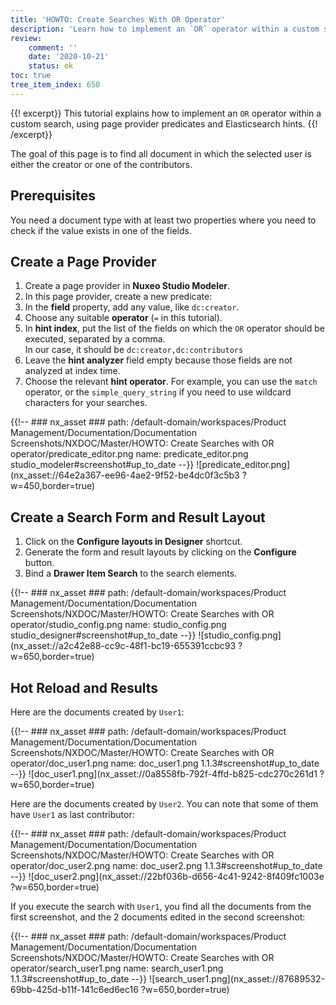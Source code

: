 ```yaml
---
title: 'HOWTO: Create Searches With OR Operator'
description: 'Learn how to implement an `OR` operator within a custom search, using page provider predicates and Elasticsearch hints.'
review:
    comment: ''
    date: '2020-10-21'
    status: ok
toc: true
tree_item_index: 650
---
```


{{! excerpt}}
This tutorial explains how to implement an `OR` operator within a custom search, using page provider predicates and Elasticsearch hints.
{{! /excerpt}}

The goal of this page is to find all document in which the selected user is either the creator or one of the contributors.

## Prerequisites

You need a document type with at least two properties where you need to check if the value exists in one of the fields.

## Create a Page Provider

1. Create a page provider in **Nuxeo Studio Modeler**.
1. In this page provider, create a new predicate:
  1. In the **field** property, add any value, like `dc:creator`.
  1. Choose any suitable **operator** (`=` in this tutorial).
  1. In **hint index**, put the list of the fields on which the `OR` operator should be executed, separated by a comma.</br>
      In our case, it should be `dc:creator,dc:contributors`
  1. Leave the **hint analyzer** field empty because those fields are not analyzed at index time.
  1. Choose the relevant **hint operator**. For example, you can use the `match` operator, or the `simple_query_string` if you need to use wildcard characters for your searches.

  {{!--     ### nx_asset ###
      path: /default-domain/workspaces/Product Management/Documentation/Documentation Screenshots/NXDOC/Master/HOWTO: Create Searches with OR operator/predicate_editor.png
      name: predicate_editor.png
      studio_modeler#screenshot#up_to_date
  --}}
  ![predicate_editor.png](nx_asset://64e2a367-ee96-4ae2-9f52-be4dc0f3c5b3 ?w=450,border=true)

## Create a Search Form and Result Layout

1. Click on the **Configure layouts in Designer** shortcut.
1. Generate the form and result layouts by clicking on the **Configure** button.
1. Bind a **Drawer Item Search** to the search elements.

{{!--     ### nx_asset ###
    path: /default-domain/workspaces/Product Management/Documentation/Documentation Screenshots/NXDOC/Master/HOWTO: Create Searches with OR operator/studio_config.png
    name: studio_config.png
    studio_designer#screenshot#up_to_date
--}}
![studio_config.png](nx_asset://a2c42e88-cc9c-48f1-bc19-655391ccbc93 ?w=650,border=true)

## Hot Reload and Results

Here are the documents created by `User1`:

{{!--     ### nx_asset ###
    path: /default-domain/workspaces/Product Management/Documentation/Documentation Screenshots/NXDOC/Master/HOWTO: Create Searches with OR operator/doc_user1.png
    name: doc_user1.png
    1.1.3#screenshot#up_to_date
--}}
![doc_user1.png](nx_asset://0a8558fb-792f-4ffd-b825-cdc270c261d1 ?w=650,border=true)

Here are the documents created by `User2`. You can note that some of them have `User1` as last contributor:

{{!--     ### nx_asset ###
    path: /default-domain/workspaces/Product Management/Documentation/Documentation Screenshots/NXDOC/Master/HOWTO: Create Searches with OR operator/doc_user2.png
    name: doc_user2.png
    1.1.3#screenshot#up_to_date
--}}
![doc_user2.png](nx_asset://22bf036b-d656-4c41-9242-8f409fc1003e ?w=650,border=true)

If you execute the search with `User1`, you find all the documents from the first screenshot, and the 2 documents edited in the second screenshot:

{{!--     ### nx_asset ###
    path: /default-domain/workspaces/Product Management/Documentation/Documentation Screenshots/NXDOC/Master/HOWTO: Create Searches with OR operator/search_user1.png
    name: search_user1.png
    1.1.3#screenshot#up_to_date
--}}
![search_user1.png](nx_asset://87689532-69bb-425d-b11f-141c6ed6ec16 ?w=650,border=true)
